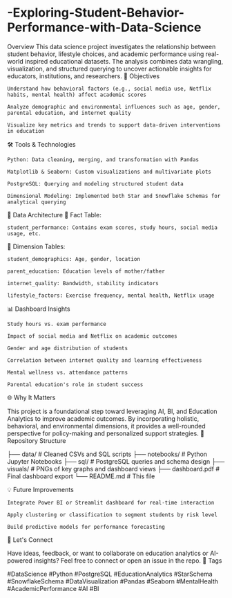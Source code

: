 # -Exploring-Student-Behavior-Performance-with-Data-Science
Overview
This data science project investigates the relationship between student behavior, lifestyle choices, and academic performance using real-world inspired educational datasets. The analysis combines data wrangling, visualization, and structured querying to uncover actionable insights for educators, institutions, and researchers.
🎯 Objectives

    Understand how behavioral factors (e.g., social media use, Netflix habits, mental health) affect academic scores

    Analyze demographic and environmental influences such as age, gender, parental education, and internet quality

    Visualize key metrics and trends to support data-driven interventions in education

🛠️ Tools & Technologies

    Python: Data cleaning, merging, and transformation with Pandas

    Matplotlib & Seaborn: Custom visualizations and multivariate plots

    PostgreSQL: Querying and modeling structured student data

    Dimensional Modeling: Implemented both Star and Snowflake Schemas for analytical querying

🧱 Data Architecture
📌 Fact Table:

    student_performance: Contains exam scores, study hours, social media usage, etc.

📌 Dimension Tables:

    student_demographics: Age, gender, location

    parent_education: Education levels of mother/father

    internet_quality: Bandwidth, stability indicators

    lifestyle_factors: Exercise frequency, mental health, Netflix usage

📊 Dashboard Insights

    Study hours vs. exam performance

    Impact of social media and Netflix on academic outcomes

    Gender and age distribution of students

    Correlation between internet quality and learning effectiveness

    Mental wellness vs. attendance patterns

    Parental education's role in student success

🌐 Why It Matters

This project is a foundational step toward leveraging AI, BI, and Education Analytics to improve academic outcomes. By incorporating holistic, behavioral, and environmental dimensions, it provides a well-rounded perspective for policy-making and personalized support strategies.
📎 Repository Structure

├── data/                 # Cleaned CSVs and SQL scripts
├── notebooks/            # Python Jupyter Notebooks
├── sql/                  # PostgreSQL queries and schema design
├── visuals/              # PNGs of key graphs and dashboard views
├── dashboard.pdf         # Final dashboard export
└── README.md             # This file

💡 Future Improvements

    Integrate Power BI or Streamlit dashboard for real-time interaction

    Apply clustering or classification to segment students by risk level

    Build predictive models for performance forecasting

🙌 Let's Connect

Have ideas, feedback, or want to collaborate on education analytics or AI-powered insights? Feel free to connect or open an issue in the repo.
📌 Tags

#DataScience #Python #PostgreSQL #EducationAnalytics #StarSchema #SnowflakeSchema #DataVisualization #Pandas #Seaborn #MentalHealth #AcademicPerformance #AI #BI
